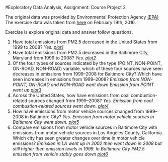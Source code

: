 #Exploratory Data Analysis, Assignment: Course Project 2

The original data was provided by Environmental Protection Agency [(EPA)] 
The exercise data was taken from [here] on February 19th, 2016.

Exercise is explore original data and answer follow questions.
 1. Have total emissions from PM2.5 decreased in the United States from 1999 to 2008?
 _Yes. [plot1]_ 
2. Have total emissions from PM2.5 decreased in the Baltimore City, Maryland from 1999 to 2008? 
_Yes. [plot2]_
3. Of the four types of sources indicated by the type (POINT, NON-POINT, ON-ROAD, NON-ROAD) variable, which of these four sources have seen decreases in emissions from 1999–2008 for Baltimore City? Which have seen increases in emissions from 1999–2008? 
_Emission from NON-POINT, ON-ROAD and NON-ROAD went down_ 
_Emission from POINT went up [plot3]_
4. Across the United States, how have emissions from coal combustion-related sources changed from 1999–2008?
_Yes. Emission from coal combustion-related sources went down. [plot4]_
5. How have emissions from motor vehicle sources changed from 1999–2008 in Baltimore City?
 _Yes. Emission from motor vehicle sources in Baltimore City went down. [plot5]_
6. Compare emissions from motor vehicle sources in Baltimore City with emissions from motor vehicle sources in Los Angeles County, California. Which city has seen greater changes over time in motor vehicle emissions?
_Emission in LA went up in 2002 then went down in 2008 but still higher then emission levels in 1999. In Baltimore City PM2.5 emission from vehicle stably goes down [plot6]_

[plot1]: ./plot1.png
[plot2]: ./plot2.png
[plot3]: ./plot3.png
[plot4]: ./plot4.png
[plot5]: ./plot5.png
[plot6]: ./plot6.png
[(EPA)]:<http://www.epa.gov/ttn/chief/eiinformation.html>
[here]:<https://d396qusza40orc.cloudfront.net/exdata%2Fdata%2FNEI_data.zip>
[page]:<https://www.coursera.org/learn/exploratory-data-analysis/peer/b5Ecl/course-project-2>

